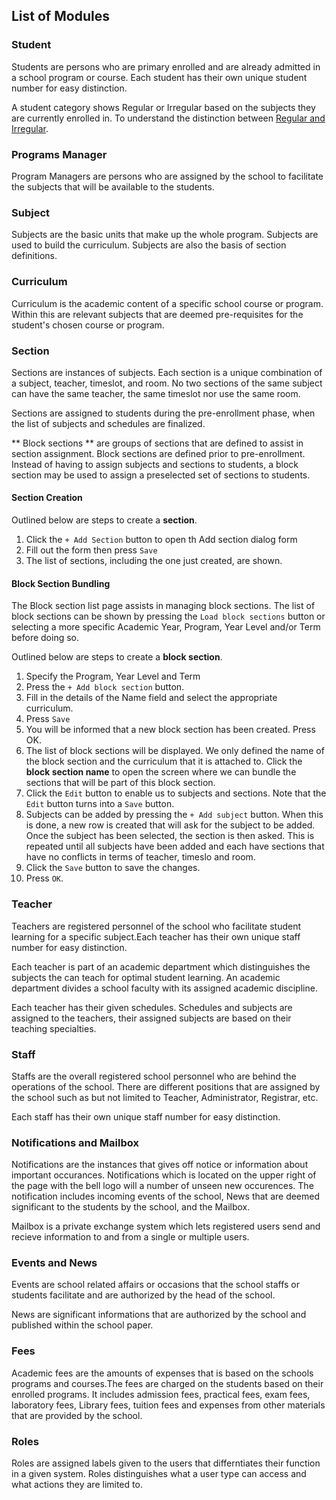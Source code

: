 ## List of Modules

### Student

Students are persons who are primary enrolled and are already admitted in a school program or course. Each student has their own unique student number for easy distinction. 

A student category shows Regular or Irregular based on the subjects they are currently enrolled in. To understand the distinction between [Regular and Irregular](Dashboard.md#reg).

### Programs Manager

Program Managers are persons who are assigned by the school to facilitate the subjects that will be available to the students.

### Subject

Subjects are the basic units that make up the whole program. Subjects are used to build the curriculum. Subjects are also the basis of section definitions.

### Curriculum


Curriculum is the academic content of a specific school course or program. Within this are relevant subjects that are deemed pre-requisites for the student's chosen course or program.

### Section
<a name="blocksections"></a>
Sections are instances of subjects. Each section is a unique combination of a subject, teacher, timeslot, and room. No two sections of the same subject can have the same teacher, the same timeslot nor use the same room.
 
Sections are assigned to students during the pre-enrollment phase, when the list of subjects and schedules are finalized. 
 

** Block sections ** are groups of sections that are defined to assist in section assignment. Block sections are defined prior to pre-enrollment. Instead of having to assign subjects and sections to students, a block section may be used to assign a preselected set of sections to students.




#### Section Creation

Outlined below are steps to create a **section**.

1. Click the `+ Add Section` button to open th Add section dialog form
2. Fill out the form then press `Save`
3. The list of sections, including the one just created, are shown.

#### Block Section Bundling

The Block section list page assists in managing block sections. The list of block sections can be shown by pressing the `Load block sections` button or selecting a more specific Academic Year, Program, Year Level and/or Term before doing so. 

Outlined below are steps to create a **block section**.

1. Specify the Program, Year Level and Term
2. Press the `+ Add block section` button.
3. Fill in the details of the Name field and select the appropriate curriculum.
4. Press `Save`
5. You will be informed that a new block section has been created. Press OK.
6. The list of block sections will be displayed. We only defined the name of the block section and the curriculum that it is attached to. Click the **block section name** to open the screen where we can bundle the sections that will be part of this block section.
7. Click the `Edit` button to enable us to subjects and sections. Note that the `Edit` button turns into a `Save` button.
8. Subjects can be added by pressing the `+ Add subject` button. When this is done, a new row is created that will ask for the subject to be added. Once the subject has been selected, the section is then asked. This is repeated until all subjects have been added and each have sections that have no conflicts in  terms of teacher, timeslo and room.
9. Click the `Save` button to save the changes.
10. Press `OK`.


### Teacher

Teachers are registered personnel of the school who facilitate student learning for a specific subject.Each teacher has their own unique staff number for easy distinction. 

Each teacher is part of an academic department which distinguishes the subjects the can teach for optimal student learning. An academic department divides a school faculty with its assigned academic discipline.

Each teacher has their given schedules. Schedules and subjects are assigned to the teachers, their assigned subjects are based on their teaching specialties.

### Staff

Staffs are the overall registered school personnel who are behind the operations of the school. There are different positions that are assigned by the school such as but not limited to Teacher, Administrator, Registrar, etc.

Each staff has their own unique staff number for easy distinction.

### Notifications and Mailbox

Notifications are the instances that gives off notice or information about important occurances.
Notifications which is located on the upper right of the page with the bell logo will a number of unseen new occurences. The notification includes incoming events of the school, News that are deemed significant to the students by the school, and the Mailbox.

Mailbox is a private exchange system which lets registered users send and recieve information to and from a single or multiple users.

### Events and News

Events are school related affairs or occasions that the school staffs or students facilitate and are authorized by the head of the school.

News are significant informations that are authorized by the school and published within the school paper. 

### Fees

Academic fees are the amounts of expenses that is based on the schools programs and courses.The fees are charged on the students based on their enrolled programs. It includes admission fees, practical fees, exam fees, laboratory fees, Library fees, tuition fees and expenses from other materials that are provided by the school.

### Roles

Roles are assigned labels given to the users that differntiates their function in a given system. 
Roles distinguishes what a user type can access and what actions they are limited to.
